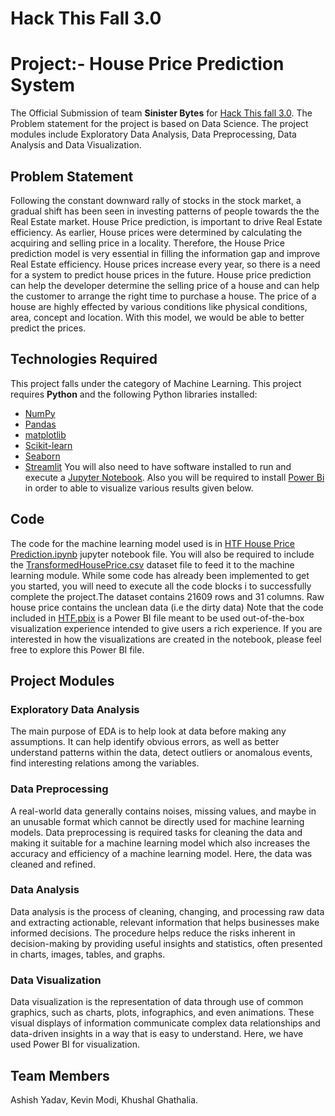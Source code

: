 # Hack This Fall 3.0
# Project:- House Price Prediction System

The Official Submission of team **Sinister Bytes** for [Hack This fall 3.0](https://hackthisfall.tech/). The Problem statement for the project is based on Data Science.  The project modules include Exploratory Data Analysis, Data Preprocessing, Data Analysis and Data Visualization.

## Problem Statement

Following the constant downward rally of stocks in the stock market, a gradual shift has been seen in investing patterns of people towards the the Real Estate market. House Price prediction, is important to drive Real Estate efficiency. As earlier, House prices were determined by calculating the acquiring and selling price in a locality. Therefore, the House Price prediction model is very essential in filling the information gap and improve Real Estate efficiency. 
House prices increase every year, so there is a need for a system to predict house prices in the future. House price prediction can help the developer determine the selling price of a house and can help the customer to arrange the right time to purchase a house. The price of a house are highly effected by various conditions like physical conditions, area, concept and location. With this model, we would be able to better predict the prices. 

## Technologies Required

This project falls under the category of Machine Learning. This project requires **Python** and the following Python libraries installed:
-   [NumPy](http://www.numpy.org/)
-   [Pandas](http://pandas.pydata.org/)
-   [matplotlib](http://matplotlib.org/)
-   [Scikit-learn](http://scikit-learn.org/)
-   [Seaborn](https://seaborn.pydata.org/)
-   [Streamlit](https://streamlit.io/)
You will also need to have software installed to run and execute a [Jupyter Notebook](http://jupyter.org/install.html).
Also you will be required to install [Power Bi](https://powerbi.microsoft.com/) in order to able to visualize various results given below.

## Code 
The code for the machine learning model used is in [HTF House Price Prediction.ipynb](https://github.com/khushal786/Hack-This-Fall-3.0-/blob/main/HTF%20House%20Price%20Prediction.ipynb "HTF House Price Prediction.ipynb") jupyter notebook file. You will also be required to include the [TransformedHousePrice.csv](https://github.com/khushal786/Hack-This-Fall-3.0-/blob/main/TransformedHousePrice.csv "TransformedHousePrice.csv") dataset file to feed it to the machine learning module. While some code has already been implemented to get you started, you will need to execute all the code blocks i to successfully complete the project.The dataset contains 21609 rows and 31 columns. Raw house price contains the unclean data (i.e the dirty data) Note that the code included in [HTF.pbix](https://github.com/khushal786/Hack-This-Fall-3.0-/blob/main/HTF.pbix "HTF.pbix") is a Power BI file meant to be used out-of-the-box visualization experience intended to give users a rich experience. If you are interested in how the visualizations are created in the notebook, please feel free to explore this Power BI file.

## Project Modules

### Exploratory Data Analysis
The main purpose of EDA is to help look at data before making any assumptions. It can help identify obvious errors, as well as better understand patterns within the data, detect outliers or anomalous events, find interesting relations among the variables.

### Data Preprocessing
A real-world data generally contains noises, missing values, and maybe in an unusable format which cannot be directly used for machine learning models. Data preprocessing is required tasks for cleaning the data and making it suitable for a machine learning model which also increases the accuracy and efficiency of a machine learning model. Here, the data was cleaned and refined.

### Data Analysis
Data analysis is the process of cleaning, changing, and processing raw data and extracting actionable, relevant information that helps businesses make informed decisions. The procedure helps reduce the risks inherent in decision-making by providing useful insights and statistics, often presented in charts, images, tables, and graphs.

### Data Visualization
Data visualization is the representation of data through use of common graphics, such as charts, plots, infographics, and even animations. These visual displays of information communicate complex data relationships and data-driven insights in a way that is easy to understand. Here, we have used Power BI for visualization.

## Team Members
Ashish Yadav, Kevin Modi, Khushal Ghathalia.


